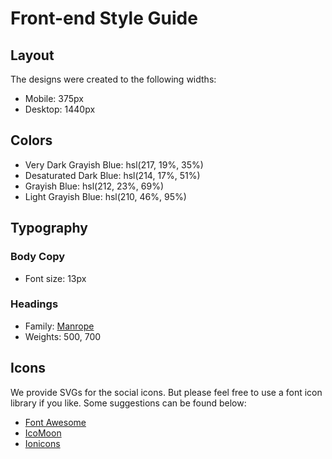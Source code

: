 # Front-end Style Guide

## Layout

The designs were created to the following widths:

-  Mobile: 375px
-  Desktop: 1440px

## Colors

-  Very Dark Grayish Blue: hsl(217, 19%, 35%)
-  Desaturated Dark Blue: hsl(214, 17%, 51%)
-  Grayish Blue: hsl(212, 23%, 69%)
-  Light Grayish Blue: hsl(210, 46%, 95%)

## Typography

### Body Copy

-  Font size: 13px

### Headings

-  Family: [Manrope](https://fonts.google.com/specimen/Manrope)
-  Weights: 500, 700

## Icons

We provide SVGs for the social icons. But please feel free to use a font icon library if you like. Some suggestions can be found below:

-  [Font Awesome](https://fontawesome.com)
-  [IcoMoon](https://icomoon.io)
-  [Ionicons](https://ionicons.com)
